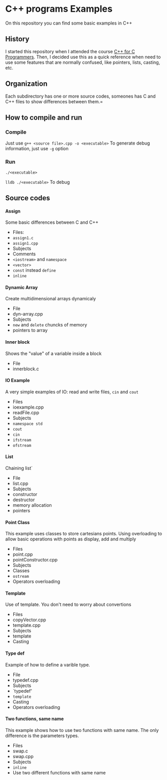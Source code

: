 # C++ programs Examples

On this repository you can find some basic examples in C++

## History

I started this repository when I attended the course [C++ for C Programmers](https://www.coursera.org/learn/c-plus-plus-a/home/welcome "Coursera").
Then, I decided use this as a quick reference when need to use some features that are normally confused, like pointers, lists, casting, etc.
## Organization
Each subdirectory has one or more source codes, someones has C and C++ files to show differences between them.=
## How to compile and run
### Compile
Just use `g++ <source file>.cpp -o <executable>` 
To generate debug information, just use `-g` option
### Run
`./<executable>`

`lldb ./<executable>` To debug

## Source codes
#### Assign
Some basic differences between C and C++

* Files: 
 * `assign1.c`
 * `assign1.cpp`
* Subjects
 * Comments
 * `<iostream>` and `namespace`
 * `<vector>`
 * `const` instead `define`
 * `inline`

#### Dynamic Array
Create multidimensional arrays dynamicaly

* File
 * dyn-array.cpp
* Subjects
 * `new` and `delete` chuncks of memory
 * pointers to array

#### Inner block
Shows the "value" of a variable inside a block

* File
 * innerblock.c

#### IO Example
A very simple examples of IO: read and write files, `cin` and `cout`

* Files
 * ioexample.cpp
 * readFile.cpp
* Subjects
 * `namespace std`
 * `cout`
 * `cin`
 * `ifstream`
 * `ofstream`

#### List
Chaining list`

* File
 * list.cpp
* Subjects
 * constructor
 * destructor
 * memory allocation
 * pointers

#### Point Class
This example uses classes to store cartesians points. 
Using overloading to allow basic operations with points as display, add and multiply

 * Files
  * point.cpp
  * pointConstructor.cpp
* Subjects
 * Classes
 * `ostream`
 * Operators overloading

#### Template
Use of template. You don't need to worry about convertions

* Files
 * copyVector.cpp
 * template.cpp
* Subjects
 * template
 * Casting

#### Type def
Example of how to define a varible type. 

* File
 * typedef.cpp
* Subjects
 * `typedef'
 * `template`
 * Casting
 * Operators overloading 

#### Two functions, same name
This example shows how to use two functions with same name. The only difference is the parameters types.

* Files
 * swap.c
 * swap.cpp
* Subjects
 * `inline`
 * Use two different functions with same name


